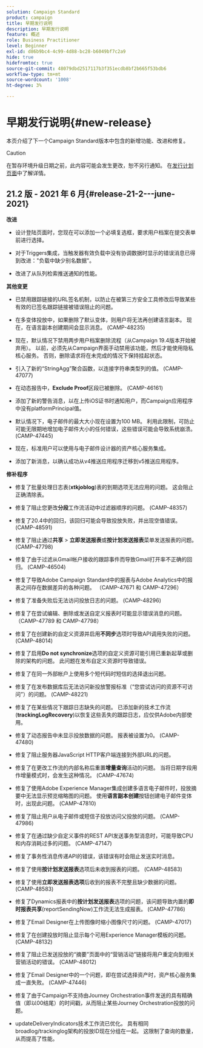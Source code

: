 ```yaml
---
solution: Campaign Standard
product: campaign
title: 早期发行说明
description: 早期发行说明
feature: 概述
role: Business Practitioner
level: Beginner
exl-id: d86b9bc4-4c99-4d88-bc28-b6049bf7c2a9
hide: true
hidefromtoc: true
source-git-commit: 48079dbd2517117b3f351ecdb8bf2b665f53bdb6
workflow-type: tm+mt
source-wordcount: '1008'
ht-degree: 3%

---
```


# 早期发行说明{#new-release}

本页介绍了下一个Campaign Standard版本中包含的新增功能、改进和修复。

>[!CAUTION]
>
> 在暂存环境升级日期之前，此内容可能会发生更改，恕不另行通知。 在[发行计划页面](../../rn/using/release-planning.md)中了解详情。


## 21.2 版 - 2021 年 6 月{#release-21-2---june-2021}

**改进**

* 设计登陆页面时，您现在可以添加一个必填复选框，要求用户档案在提交表单前进行选择。

* 对于Triggers集成，当触发器有效负载中没有协调数据时显示的错误消息已得到改进：&quot;负载中缺少别名数据&quot;。

* 改进了从队列检索推送通知的性能。

**其他变更**

* 已禁用跟踪链接的URL签名机制，以防止在被第三方安全工具修改后导致某些有效的已签名跟踪链接被错误阻止的问题。

* 在多变体投放中，如果删除了默认变体，则用户将无法再创建语言副本。 现在，在语言副本创建期间会显示消息。 (CAMP-48235)

* 现在，默认情况下禁用两步用户档案删除流程（从Campaign 19.4版本开始被弃用）。 以前，必须先从Campaign界面手动禁用该功能，然后才能使用隐私核心服务。 否则，删除请求将在未完成的情况下保持挂起状态。

* 引入了新的“StringAgg”聚合函数，以连接字符串类型列的值。 (CAMP-47077)

* 在动态报告中，**Exclude Proof**&#x200B;区段已被删除。 (CAMP-46161)

* 添加了新的警告消息，以在上传iOS证书时通知用户，而Campaign应用程序中没有platformPrincipal值。

* 默认情况下，电子邮件的最大大小现在设置为100 MB。 利用此限制，可防止可能无限期地增加电子邮件大小的任何错误，这些错误可能会导致系统崩溃。 (CAMP-47445)

* 现在，标准用户可以使用与电子邮件设计器的资产核心服务集成。

* 添加了新消息，以确认成功从v4推送应用程序迁移到v5推送应用程序。

**修补程序**

* 修复了批量处理日志表(**xtkjoblog**)表的到期选项无法应用的问题。 这会阻止正确清除表。

* 修复了阻止您更改&#x200B;**分段**&#x200B;工作流活动中过滤器顺序的问题。 (CAMP-48357)

* 修复了20.4中的回归，该回归可能会导致投放失败，并出现空值错误。 (CAMP-48591)

* 修复了阻止通过&#x200B;**共享** > **立即发送报表**&#x200B;或&#x200B;**按计划发送报表**&#x200B;菜单发送报表的问题。 (CAMP-47798)

* 修复了由于过滤从Gmail帐户接收的跟踪事件而导致Gmail打开率不正确的回归。 (CAMP-46504)

* 修复了导致Adobe Campaign Standard中的报表与Adobe Analytics中的报表之间存在数据差异的各种问题。 （CAMP-47671 和 CAMP-47296）

* 修复了准备失败后无法访问投放日志的问题。 (CAMP-48296)

* 修复了在尝试编辑、删除或发送自定义报表时可能显示错误消息的问题。 （CAMP-47789 和 CAMP-47798）

* 修复了在创建新的自定义资源并启用&#x200B;**不同步**&#x200B;选项时导致API调用失败的问题。 (CAMP-48014)

* 修复了启用&#x200B;**Do not synchronize**&#x200B;选项的自定义资源可能引用已重新起草或删除的架构的问题。 此问题在发布自定义资源时导致错误。

* 修复了在同一外部帐户上使用多个短代码时短信的选择退出问题。

* 修复了在发布数据库后无法访问新投放警报标准（“您尝试访问的资源不可访问”）的问题。 (CAMP-48221)

* 修复了在某些情况下跟踪日志缺失的问题。 已添加新的技术工作流(**trackingLogRecovery**)以恢复这些丢失的跟踪日志，应仅供Adobe内部使用。

* 修复了动态报告中未显示投放数据的问题。 报表被设置为0。 (CAMP-47480)

* 修复了阻止服务器JavaScript HTTP客户端连接到外部URL的问题。

* 修复了在更改工作流的内部名称后重置&#x200B;**增量查询**&#x200B;活动的问题。 当将日期字段用作增量模式时，会发生这种情况。 (CAMP-47674)

* 修复了使用Adobe Experience Manager集成创建多语言电子邮件时，投放摘要中无法显示预览缩略图的问题。 使用&#x200B;**语言副本创建**&#x200B;按钮创建电子邮件变体时，出现此问题。 (CAMP-47810)

* 修复了阻止用户从电子邮件或短信子投放访问父投放的问题。 (CAMP-47986)

* 修复了在通过缺少自定义事件的REST API发送事务型消息时，可能导致CPU和内存消耗过多的问题。 (CAMP-47147)

* 修复了事务性消息传递API的错误，该错误有时会阻止发送实时消息。

* 修复了使用&#x200B;**按计划发送报表**&#x200B;选项后未收到报表的问题。 (CAMP-48583)

* 修复了使用&#x200B;**立即发送报表选项**&#x200B;后收到的报表不完整且缺少数据的问题。 (CAMP-48583)

* 修复了Dynamics报表中的&#x200B;**按计划发送报表**&#x200B;选项的问题，该问题导致内置的&#x200B;**即时报表共享**(reportSendingNow)工作流无法生成报表。 (CAMP-47786)

* 修复了Email Designer在上传图像时缩小图像尺寸的问题。 (CAMP-47017)

* 修复了在创建投放时阻止显示每个可用Experience Manager模板的问题。 (CAMP-48132)

* 修复了阻止已发送投放的“摘要”页面中的“营销活动”链接将用户重定向到相关营销活动的错误。 (CAMP-48012)

* 修复了Email Designer中的一个问题，即在尝试选择资产时，资产核心服务集成一直失败。 (CAMP-47446)

* 修复了由于Campaign不支持由Journey Orchestration事件发送的具有精确值（即以00结尾）的时间戳，从而阻止某些Journey Orchestration投放的问题。

* updateDeliveryIndicators技术工作流已优化。 具有相同broadlog/trackinglog架构的投放ID现在分组在一起。 这限制了查询的数量，从而提高了性能。
